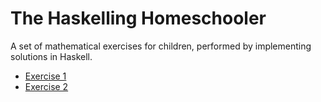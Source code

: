 The Haskelling Homeschooler
===========================

A set of mathematical exercises for children, performed by 
implementing solutions in Haskell.

* [Exercise 1](exercise-1.md)
* [Exercise 2](exercise-2.md)


